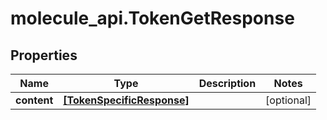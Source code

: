 # molecule_api.TokenGetResponse

## Properties
Name | Type | Description | Notes
------------ | ------------- | ------------- | -------------
**content** | [**[TokenSpecificResponse]**](TokenSpecificResponse.md) |  | [optional] 


